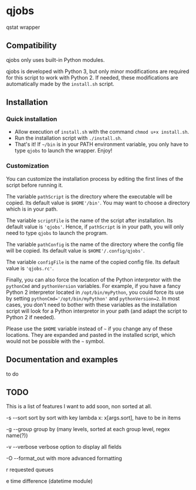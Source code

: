 # qjobs

qstat wrapper

## Compatibility

qjobs only uses built-in Python modules.

qjobs is developed with Python 3, but only minor modifications are required for
this script to work with Python 2. If needed, these modifications are
automatically made by the `install.sh` script.

## Installation

### Quick installation

- Allow execution of `install.sh` with the command `chmod u+x install.sh`.
- Run the installation script with `./install.sh`.
- That's it! If `~/bin` is in your PATH environment variable, you only have to
  type `qjobs` to launch the wrapper. Enjoy!

### Customization

You can customize the installation process by editing the first lines of the
script before running it.

The variable `pathScript` is the directory where the executable will be copied.
Its default value is `$HOME'/bin'`. You may want to choose a directory which is
in your path.

The variable `scriptFile` is the name of the script after installation. Its
default value is `'qjobs'`. Hence, if `pathScript` is in your path, you will
only need to type `qjobs` to launch the program.

The variable `pathConfig` is the name of the directory where the config file
will be copied. Its default value is `$HOME'/.config/qjobs'`.

The variable `configFile` is the name of the copied config file. Its default
value is `'qjobs.rc'`.

Finally, you can also force the location of the Python interpretor with the
`pythonCmd` and `pythonVersion` variables. For example, if you have a fancy
Python 2 interpretor located in `/opt/bin/myPython`, you could force its use
by setting `pythonCmd='/opt/bin/myPython'` and `pythonVersion=2`. In most
cases, you don't need to bother with these variables as the installation script
will look for a Python interpretor in your path (and adapt the script to Python
2 if needed).

Please use the `$HOME` variable instead of `~` if you change any of these
locations.  They are expanded and pasted in the installed script, which would
not be possible with the `~` symbol.

## Documentation and examples

to do

## TODO

This is a list of features I want to add soon, non sorted at all.

-s --sort sort by sort with key lambda x: x[args.sort], have to be in items

-g --group group by (many levels, sorted at each group level, regex name(?))

-v --verbose verbose option to display all fields

-O --format\_out with more advanced formatting

r requested queues

e time difference (datetime module)
